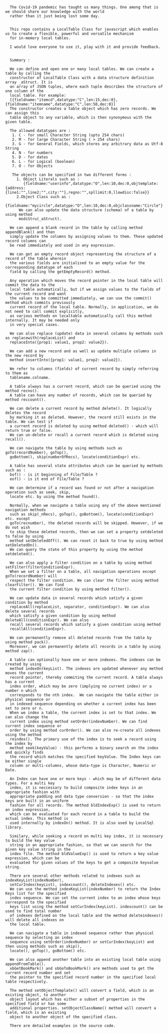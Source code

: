 
      The Covid-19 pandemic has taught us many things. One among that is we should share our knowledge with the world 
      rather than it just being lost some day.


      This repo contains a LocalTable Class for javascript which enables us to create a flexible, powerful and versatile mechanism 
      for in-memory local tables.

      I would love everyone to use it, play with it and provide feedback.

 
      Summary :

      We can define and open one or many local tables. We can create a table by calling the
      constructor of LocalTable Class with a data structure definition array _aStruct. It is
      an array of JSON tuples, where each tuple describes the structure of one column of the
      local table. For example: 
      [{fieldname:"itemcd",datatype:"C",len:15,dec:0}, {fieldname:"itemname",datatype:"C",len:50,dec:0}]
      The constructor creates a table object which has zero records. We can assign this 
      table object to any variable, which is then synonymous with the given table. 
      
      The allowed datatypes are : 
       1. C - for small Character String (upto 254 chars)
       2. M - for large Character String ( > 254 chars)
       3. G - for General Fields, which stores any arbitrary data as Utf-8 String
       4. N - for numbers
       5. D - for dates
       6. L - for Logical (boolean)
       7. O - for Objects
         
       The objects can be specified in two different forms :
         1. Object Literals such as :  
            {fieldname:"userinfo",datatype:"O",len:10,dec:0,objtemplate:{address:{line1:"",line2:"",city:""},regno:"",spllimit:0,llowdisc:false}}
         2.Object Class such as : 
           {fieldname:"mycircle",datatype:"O",len:10,dec:0,objclassname:"Circle"}
          We can also update the data structure (schema) of a table by using method
          modiStru(_aStruct).
     
      We can append a blank record in the table by calling method appendBlank() and then
      simply update the columns by assigning values to them. These updated record columns can
      be read immediately and used in any expression.
      
      We can get an empty record object representing the structure of a record of the table wherein
      the various fields are initialised to an empty value for the corresponding datatype of each 
      field by calling the getEmptyRecord() method.
      
      Any operation which moves the record pointer in the local table will commit the data to the 
      local table automatically, but if we assign values to the fields of the current record and want 
      the values to be committed immediately, we can use the commit() method which commits previously 
      current record of the local table. Normally, in application, we do not need to call commit explicitly,
      as various methods on localtable automatically call this method internally. It may be needed only
      in very special cases. 
      
      We can also replace (update) data in several columns by methods such as replacewith(replaceList) and 
      replaceInto({prop1: value1, prop2: value2}). 
     
      We can add a new record and as well as update multiple columns in the new record by 
      method insertInto({prop1: value1, prop2: value2}). 
       
      We refer to columns (fields) of current record by simply referring to them as
      tablename.colname.  
      
      A table always has a current record, which can be queried using the method recno(). 
      A table can have any number of records, which can be queried by method reccount().
      
      We can delete a current record by method delete(). It logically deletes the record
      by marking it as deleted. However, the record still exists in the table. We can test if
      a current record is deleted by using method deleted() - which will return true or false.
      We can un-delete or recall a current record which is deleted using recall().
        
      We can navigate the table by using methods such as goTo(recordNumber), goTop(),
      goBottom(), skip(numberOfRecs), locate(conditionExpr) etc.
      
      A table has several state attributes which can be queried by methods such as : 
      bof() - is it beginning of File/Table ? 
      eof() - is it end of File/Table ? 
      
      We can determine if a record was found or not after a navigation operation such as seek, skip, 
      locate etc. by using the method found().
      
      Normally, when we navigate a table using any of the above mentioned navigation methods
      such as skip(_nRecs), goTop(), goBottom(), locate(conditionExpr) etc. except
      goTo(recnumber), the deleted records will be skipped. However, if we do not wish
      to skip these deleted records, then we can set a property setdeleted to false by using
      method setDeletedOff(). We can reset it back to true by using method setDeletedOn().
      We can query the state of this property by using the method setdeleted(). 
     
      We can also apply a filter condition on a table by using method setFilter(filterConditionExpr). 
      When we set a filter on a table, all navigation operations except goTo(recordNumber) will
      respect the filter condition. We can clear the filter using method clearFilter(). We can find 
      the current filter condition by using method filter().
      
      We can update data in several records which satisfy a given condition by method
      replaceAll(replaceList, separator, conditionExpr). We can also delete several records 
      which satisfy a given condition by using method deleteAll(conditionExpr). We can also
      recall several records which satisfy a given condition using method 
      recallAll(conditionExpr).
      
      We can permanently remove all deleted records from the table by using method pack().
      Moreover, we can permanently delete all records in a table by using method zap(). 
        
      A table can optionally have one or more indexes. The indexes can be created by using 
      method indexOn(keyList). The indexes are updated whenever any method moves the current
      record pointer, thereby commiting the current record. A table always has a current 
      index order, which may be zero (implying no current index) or a number n which
      corresponds to the nth index.  We can navigate the table either in physical sequence or
      in indexed sequence depending on whether a current index has been set to zero or n. 
      When we index a table, the current index is set to that index. We can also change the 
      current index using method setOrder(indexNumber). We can find current index sequence or 
      order by using method curOrder(). We can also re-create all indexes using the method
      reindex(). The primary use of the index is to seek a record using the index by 
      method seek(keyValue) - this performs a binary search on the index and quickly finds
      the record which matches the specified keyValue. The Index keys can be either single
      column or multi-columns, whose data-type is Character, Numeric or Date.       
      
      An Index can have one or more keys - which may be of different data types. For a multi key
      index, it is neccessary to build composite index keys in an appropriate fashion with 
      appropriate padding and data type conversion - so that the index keys are built in an uniform
      fashion for all records. The method bldIndexExp() is used to return an index expression, 
      which can be evaluated for each record in a table to build the actual index. This method is
      used internally by indexOn() method. It is also used by LocalSql library.
      
      Similary, while seeking a record on multi key index, it is necessary to build the key value 
      string in an appropriate fashion, so that we can search for the given key value string in the
      index file. The method bldValueExp() is used to return a key value expression, which can be 
      evaluated for given values of the keys to get a composite keyvalue string. 
      
      There are several other methods related to indexes such as indexKeyList(indexNumber), 
      setCurIndex(keyList), indexcount(), deleteIndexes() etc.
      We can use the method indexKeyList(indexNumber) to return the Index Keys list for the specified 
      index sequence. We can set the current index to an index whose keys correspond to the specified 
      keys list using the method setCurIndex(keyList). indexcount() can be used to find total number 
      of indexes defined on the local table and the method deleteindexes() will delete all indexes on 
      the local table.
      
      We can navigate a table in indexed sequence rather than physical sequence by selecting an index 
      sequence using setOrder(indexNumber) or setCurIndex(keyList) and then using methods such as skip(), 
      locate(), goTop(), goBottom() etc.
       
      We can also append another table into an existing local table using appendFromTable().
      xbGetBookMark() and xbGoToBookMark() are methods used to get the current record number and set
      the pointer to the specified record number in the specified local table respectively. 
      
      The method setObjectTemplate() will convert a field, which is an existing object, to another 
      object layout which has either a subset of properties in the specified field or has some 
      additional properties. setObjectClassName() method will convert a field, which is an existing 
      object to another object of the specified class.
        
      There are detailed examples in the source code.  